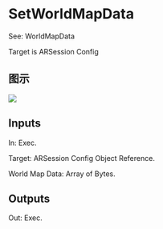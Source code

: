 # SetWorldMapData

See: WorldMapData

Target is ARSession Config

## 图示

![]($-20221218-17585960.png)

## Inputs

In: Exec.

Target: ARSession Config Object Reference.

World Map Data: Array of Bytes.  

## Outputs

Out: Exec.

